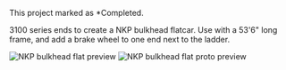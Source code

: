 This project marked as *Completed.

3100 series ends to create a NKP bulkhead flatcar.  Use with a 53'6" long frame, and add a brake wheel to one end next to the ladder.

![NKP bulkhead flat preview](https://github.com/user-attachments/assets/81b2a4fc-d04b-47b6-adfb-9727dd41bf93)
![NKP bulkhead flat proto preview](https://github.com/user-attachments/assets/a7c91dbd-6b0b-49f9-8c24-949d0d3073c3)
